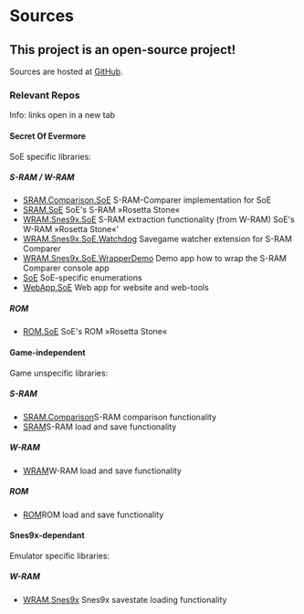 ﻿# Sources

## This project is an open-source project!

Sources are hosted at <a href="https://github.com/CleanCodeX" target=_>GitHub</a>.

### Relevant Repos

Info: links open in a new tab

#### Secret Of Evermore

SoE specific libraries:

##### S-RAM / W-RAM
* <a href="https://github.com/CleanCodeX/SRAM.Comparison.SoE" target=_>SRAM.Comparison.SoE</a> S-RAM-Comparer implementation for SoE
* <a href="https://github.com/CleanCodeX/SRAM.SoE" target=_>SRAM.SoE</a> SoE's S-RAM »Rosetta Stone«
* <a href="https://github.com/CleanCodeX/WRAM.Snes9x.SoE" target=_>WRAM.Snes9x.SoE</a> S-RAM extraction functionality (from W-RAM) SoE's W-RAM »Rosetta Stone«'
* <a href="https://github.com/CleanCodeX/WRAM.Snes9x.SoE.Watchdog" target=_>WRAM.Snes9x.SoE.Watchdog</a> Savegame watcher extension for S-RAM Comparer
* <a href="https://github.com/CleanCodeX/WRAM.Snes9x.SoE.WrapperDemo" target=_>WRAM.Snes9x.SoE.WrapperDemo</a> Demo app how to wrap the S-RAM Comparer console app
* <a href="https://github.com/CleanCodeX/SoE" target=_>SoE</a> SoE-specific enumerations
* <a href="https://github.com/CleanCodeX/WebApp.SoE" target=_>WebApp.SoE</a> Web app for website and web-tools

##### ROM
* <a href="https://github.com/CleanCodeX/ROM.SoE" target=_>ROM.SoE</a> SoE's ROM »Rosetta Stone«

#### Game-independent 

Game unspecific libraries:

##### S-RAM
* <a href="https://github.com/CleanCodeX/SRAM.Comparison" target=_>SRAM.Comparison</a>S-RAM comparison functionality
* <a href="https://github.com/CleanCodeX/SRAM" target=_>SRAM</a>S-RAM load and save functionality

##### W-RAM
* <a href="https://github.com/CleanCodeX/WRAM" target=_>WRAM</a>W-RAM load and save functionality

##### ROM
* <a href="https://github.com/CleanCodeX/ROM" target=_>ROM</a>ROM load and save functionality

#### Snes9x-dependant

Emulator specific libraries:

##### W-RAM 
* <a href="https://github.com/CleanCodeX/WRAM.Snes9x" target=_>WRAM.Snes9x</a> Snes9x savestate loading functionality